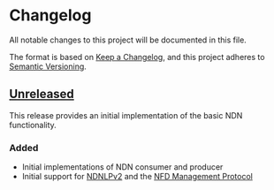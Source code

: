 # Changelog

All notable changes to this project will be documented in this file.

The format is based on [Keep a Changelog](https://keepachangelog.com/en/1.1.0/),
and this project adheres to [Semantic Versioning](https://semver.org/spec/v2.0.0.html).

## [Unreleased]

This release provides an initial implementation of the basic NDN functionality.

### Added

- Initial implementations of NDN consumer and producer
- Initial support for [NDNLPv2] and the [NFD Management Protocol]

<!-- ## [0.0.1] - 2024-xx-xx -->

[NDNLPv2]: https://redmine.named-data.net/projects/nfd/wiki/NDNLPv2
[NFD Management Protocol]: https://redmine.named-data.net/projects/nfd/wiki/Management

[unreleased]: https://github.com/hsel-netsys/dart_ndn/compare/224fab0efc6b2b15b958c2a27a09152777d5235c...HEAD
<!-- [0.0.1]: https://github.com/hsel-netsys/dart_ndn/releases/tag/v0.0.1 -->
